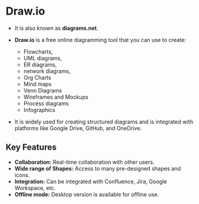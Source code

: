 # Draw.io

- It is also known as __diagrams.net__.
- **Draw.io** is a free online diagramming tool that you can use to create:
  -  Flowcharts, 
  - UML diagrams, 
  - ER diagrams, 
  - network diagrams,
  - Org Charts
  - Mind maps
  - Venn Diagrams
  - Wireframes and Mockups
  -  Process diagrams
  - Infographics
  
- It is widely used for creating structured diagrams and is integrated with platforms like Google Drive, GitHub, and OneDrive.


## Key Features

- **Collaboration:** Real-time collaboration with other users.
- **Wide range of Shapes:** Access to many pre-designed shapes and icons.
- **Integration:** Can be integrated with Confluence, Jira, Google Workspace, etc.
- **Offline mode:** Desktop version is available for offline use.
